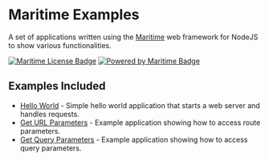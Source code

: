 # Maritime Examples

A set of applications written using the [Maritime](https://github.com/t0mgithub/maritime) web framework for NodeJS to show various functionalities.

[![Maritime License Badge](https://img.shields.io/badge/license-MIT-blue)](LICENSE)
[![Powered by Maritime Badge](https://img.shields.io/badge/powered%20by-maritime-red)](https://github.com/t0mgithub/maritime)

## Examples Included

- [Hello World](/hello-world) - Simple hello world application that starts a web server and handles requests.
- [Get URL Parameters](/get-url-parameters) - Example application showing how to access route parameters.
- [Get Query Parameters](/get-query-parameters) - Example application showing how to access query parameters.